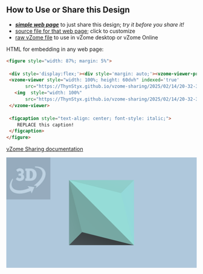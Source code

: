 
## How to Use or Share this Design

 - [***simple web page***](<https://ThynStyx.github.io/vzome-sharing/2025/02/14/20-32-38-TT-to-Dual-Steps/>) to just share this design; *try it before you share it!*
 - [source file for that web page](<https://github.com/ThynStyx/vzome-sharing/edit/main/2025/02/14/20-32-38-TT-to-Dual-Steps/index.md>); click to customize
 - [raw vZome file](<https://raw.githubusercontent.com/ThynStyx/vzome-sharing/main/2025/02/14/20-32-38-TT-to-Dual-Steps/TT-to-Dual-Steps.vZome>) to use in vZome desktop or vZome Online
 
 HTML for embedding in any web page:
 ```html
<figure style="width: 87%; margin: 5%">
  
  <div style='display:flex;'><div style='margin: auto;'><vzome-viewer-previous label='prev step'></vzome-viewer-previous><vzome-viewer-next label='next step'></vzome-viewer-next></div></div>
  <vzome-viewer style="width: 100%; height: 60dvh" indexed='true'
        src="https://ThynStyx.github.io/vzome-sharing/2025/02/14/20-32-38-TT-to-Dual-Steps/TT-to-Dual-Steps.vZome" >
    <img  style="width: 100%"
        src="https://ThynStyx.github.io/vzome-sharing/2025/02/14/20-32-38-TT-to-Dual-Steps/TT-to-Dual-Steps.png" >
  </vzome-viewer>

  <figcaption style="text-align: center; font-style: italic;">
     REPLACE this caption!
  </figcaption>
</figure>

 ```

[vZome Sharing documentation](https://vzome.github.io/vzome/sharing.html#how-it-works)

![Image](<TT-to-Dual-Steps.png>)

